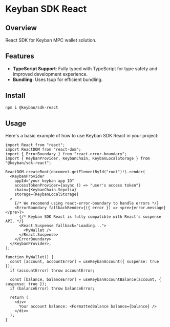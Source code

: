 # Keyban SDK React

## Overview

React SDK for Keyban MPC wallet solution.

## Features

- **TypeScript Support**: Fully typed with TypeScript for type safety and improved development experience.
- **Bundling**: Uses tsup for efficient bundling.

## Install

```sh
npm i @keyban/sdk-react
```

## Usage

Here's a basic example of how to use Keyban SDK React in your project:

```tsx
import React from "react";
import ReactDOM from "react-dom";
import { ErrorBoundary } from "react-error-boundary";
import { KeybanProvider, KeybanChain, KeybanLocalStorage } from "@keyban/sdk-react";

ReactDOM.createRoot(document.getElementById("root")!).render(
  <KeybanProvider
    appId="your keyban app ID"
    accessTokenProvider={async () => "user's access token"}
    chain={KeybanChain.Sepolia}
    storage={KeybanLocalStorage}
  >
    {/* We recomend using react-error-boundary to handle errors */}
    <ErrorBoundary fallbackRender={({ error }) => <pre>{error.message}</pre>}>
      {/* Keyban SDK React is fully compatible with React's suspense API. */}
      <React.Suspense fallback="Loading...">
        <MyWallet />
      </React.Suspense>
    </ErrorBoundary>
  </KeybanProvider>,
);

function MyWallet() {
  const [account, accountError] = useKeybanAccount({ suspense: true });
  if (accountError) throw accountError;

  const [balance, balanceError] = useKeybanAccountBalance(account, { suspense: true });
  if (balanceError) throw balanceError;

  return (
    <div>
      Your account balance: <FormattedBalance balance={balance} />
    </div>
  );
}
```
